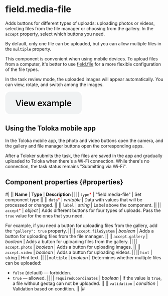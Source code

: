# field.media-file

Adds buttons for different types of uploads: uploading photos or videos, selecting files from the file manager or choosing from the gallery. In the `accept` property, select which buttons you need.

By default, only one file can be uploaded, but you can allow multiple files in the `multiple` property.

This component is convenient when using mobile devices. To upload files from a computer, it's better to use [field.file](field.file.md) for a more flexible configuration of the file types.

In the task review mode, the uploaded images will appear automatically. You can view, rotate, and switch among the images.

[![View example in the sandbox](../_images/buttons/view-example.svg)](https://ya.cc/t/Td82X7Jv3twhPM)

## Using the Toloka mobile app

In the Toloka mobile app, the photo and video buttons open the camera, and the gallery and file manager buttons open the corresponding apps.

After a Toloker submits the task, the files are saved in the app and gradually uploaded to Toloka when there's a Wi-Fi connection. While there's no connection, the task status remains "Submitting via Wi-Fi".

## Component properties {#properties}

#|
|| **Name** | **Type** | **Description** ||
|| `type`<span style="color: red">\*</span> | "field.media-file" | Set component type ||
|| `data`<span style="color: red">\*</span> | _writable_ | Data with values that will be processed or changed. ||
|| `label` | _string_ | Label above the component. ||
|| `accept`<span style="color: red">\*</span> | _object_ | Adds different buttons for four types of uploads. Pass the `true` value for the ones that you need.

For example, if you need a button for uploading files from the gallery, add the `"gallery": true` property. ||
|| `accept.fileSystem` | _boolean_ | Adds a button for uploading files from the file manager. ||
|| `accept.gallery` | _boolean_ | Adds a button for uploading files from the gallery. ||
|| `accept.photo` | _boolean_ | Adds a button for uploading images. ||
|| `accept.video` | _boolean_ | Adds a button for uploading videos. ||
|| `hint` | _string_ | Hint text. ||
|| `multiple` | _boolean_ | Determines whether multiple files can be uploaded:

- `false` (default) — forbidden.
- `true` — allowed. ||
  || `requiredCoordinates` | _boolean_ | If the value is `true`, a file without geotag can not be uploaded. ||
  || `validation` | _condition_ | Validation based on condition. ||
  |#
